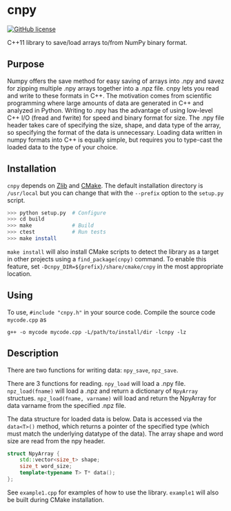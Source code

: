 # cnpy

[![GitHub license](https://img.shields.io/badge/license-MIT-blue.svg?style=flat-square)](https://raw.githubusercontent.com/robertodr/cnpy/master/LICENSE)

C++11 library to save/load arrays to/from NumPy binary format.

## Purpose

Numpy offers the save method for easy saving of arrays into .npy and savez for
zipping multiple .npy arrays together into a .npz file. cnpy lets you read and
write to these formats in C++. The motivation comes from scientific programming
where large amounts of data are generated in C++ and analyzed in Python.
Writing to .npy has the advantage of using low-level C++ I/O (fread and fwrite)
for speed and binary format for size. The .npy file header takes care of
specifying the size, shape, and data type of the array, so specifying the
format of the data is unnecessary.
Loading data written in numpy formats into C++ is equally simple, but requires
you to type-cast the loaded data to the type of your choice.

## Installation

`cnpy` depends on [Zlib](https://www.zlib.net/) and [CMake](https://cmake.org/).
The default installation directory is `/usr/local` but you can change that with
the `--prefix` option to the `setup.py` script.
```bash
>>> python setup.py  # Configure
>>> cd build
>>> make             # Build
>>> ctest            # Run tests
>>> make install
```
`make install` will also install CMake scripts to detect the library as a target
in other projects using a `find_package(cnpy)` command.
To enable this feature, set `-Dcnpy_DIR=${prefix}/share/cmake/cnpy` in the most
appropriate location.

## Using

To use, `#include "cnpy.h"` in your source code. Compile the source code `mycode.cpp` as

```
g++ -o mycode mycode.cpp -L/path/to/install/dir -lcnpy -lz
```

## Description

There are two functions for writing data: `npy_save`, `npz_save`.

There are 3 functions for reading. `npy_load` will load a .npy file.
`npz_load(fname)` will load a .npz and return a dictionary of `NpyArray`
structues. `npz_load(fname, varname)` will load and return the NpyArray for data
varname from the specified .npz file.

The data structure for loaded data is below. Data is accessed via the `data<T>()`
method, which returns a pointer of the specified type (which must match the
underlying datatype of the data). The array shape and word size are read from
the npy header.

```C++
struct NpyArray {
    std::vector<size_t> shape;
    size_t word_size;
    template<typename T> T* data();
};
```

See `example1.cpp` for examples of how to use the library. `example1` will also
be built during CMake installation.
